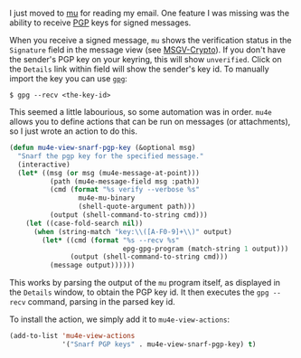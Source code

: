 
I just moved to [mu][mu] for reading my email.  One feature I was
missing was the ability to receive [PGP][pgp] keys for signed
messages.

When you receive a signed message, `mu` shows the verification status
in the `Signature` field in the message view (see
[MSGV-Crypto][mucrypto]).  If you don't have the sender's PGP key on
your keyring, this will show `unverified`.  Click on the `Details`
link within field will show the sender's key id.  To manually import
the key you can use [`gpg`][gpg]:

```
$ gpg --recv <the-key-id>
```

This seemed a little labourious, so some automation was in order.
`mu4e` allows you to define actions that can be run on messages (or
attachments), so I just wrote an action to do this.

```lisp
(defun mu4e-view-snarf-pgp-key (&optional msg)
  "Snarf the pgp key for the specified message."
  (interactive)
  (let* ((msg (or msg (mu4e-message-at-point)))
          (path (mu4e-message-field msg :path))
          (cmd (format "%s verify --verbose %s"
                 mu4e-mu-binary
                 (shell-quote-argument path)))
          (output (shell-command-to-string cmd)))
    (let ((case-fold-search nil))
      (when (string-match "key:\\([A-F0-9]+\\)" output)
        (let* ((cmd (format "%s --recv %s"
                            epg-gpg-program (match-string 1 output)))
               (output (shell-command-to-string cmd)))
          (message output))))))

```

This works by parsing the output of the `mu` program itself, as
displayed in the `Details` window, to obtain the PGP key id.  It then
executes the `gpg --recv` command, parsing in the parsed key id.

To install the action, we simply add it to `mu4e-view-actions`:

```lisp
(add-to-list 'mu4e-view-actions
             '("Snarf PGP keys" . mu4e-view-snarf-pgp-key) t)
```

[pgp]: http://en.wikipedia.org/wiki/Pretty_Good_Privacy "Pretty Good Privacy"
[gpg]: http://www.gnupg.org/ "GNU Privacy Guard"
[mu]: http://www.djcbsoftware.nl/code/mu/ "mu mail reader"
[mucrypto]: http://www.djcbsoftware.nl/code/mu/mu4e/MSGV-Crypto.html#MSGV-Crypto "mu message cryptography"